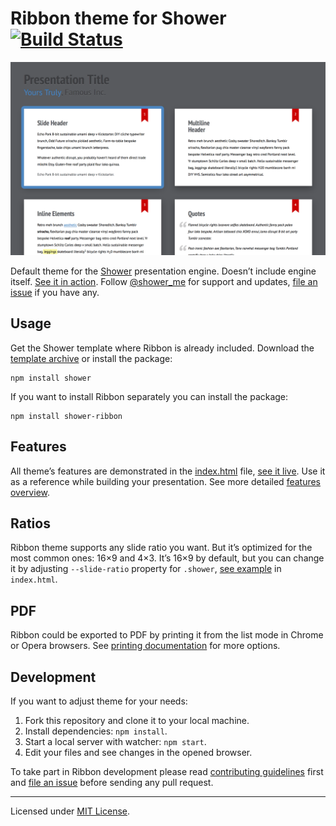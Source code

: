 # Ribbon theme for Shower [![Build Status](https://travis-ci.org/shower/ribbon.svg?branch=master)](https://travis-ci.org/shower/ribbon)

![Ribbon screen shot](pictures/canvas.png)

Default theme for the [Shower](https://github.com/shower/shower/) presentation engine. Doesn’t include engine itself. [See it in action](http://shwr.me/shower/themes/ribbon/). Follow [@shower_me](https://twitter.com/shower_me) for support and updates, [file an issue](https://github.com/shower/shower/issues/new) if you have any.

## Usage

Get the Shower template where Ribbon is already included. Download the [template archive](http://shwr.me/shower.zip) or install the package:

	npm install shower

If you want to install Ribbon separately you can install the package:

	npm install shower-ribbon

## Features

All theme’s features are demonstrated in the [index.html](index.html) file, [see it live](https://shwr.me/shower/themes/ribbon/). Use it as a reference while building your presentation. See more detailed [features overview](https://github.com/shower/shower/blob/master/docs/features.md).

## Ratios

Ribbon theme supports any slide ratio you want. But it’s optimized for the most common ones: 16×9 and 4×3. It’s 16×9 by default, but you can change it by adjusting `--slide-ratio` property for `.shower`, [see example](https://github.com/shower/ribbon/blob/master/index.html#L10) in `index.html`.

## PDF

Ribbon could be exported to PDF by printing it from the list mode in Chrome or Opera browsers. See [printing documentation](https://github.com/shower/shower/blob/master/docs/pdf.md) for more options.

## Development

If you want to adjust theme for your needs:

1. Fork this repository and clone it to your local machine.
2. Install dependencies: `npm install`.
3. Start a local server with watcher: `npm start`.
4. Edit your files and see changes in the opened browser.

To take part in Ribbon development please read [contributing guidelines](CONTRIBUTING.md) first and [file an issue](https://github.com/shower/shower/issues/new) before sending any pull request.

---
Licensed under [MIT License](LICENSE.md).
